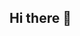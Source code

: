## Hi there 👋


<!-- 
----
[<img src="https://github-profile-trophy.vercel.app/?username=harishrsekar&row=2&column=3" />](https://github.com/ryo-ma/github-profile-trophy)
[<img src="https://github-readme-stats.vercel.app/api?username=harishrsekar&theme=algolia&count_private=true&include_all_commits=true&show_icons=true" />](https://github.com/anuraghazra/github-readme-stats)
[![GitHub Streak](https://github-readme-streak-stats.herokuapp.com/?user=harishrsekar&theme=dark)](https://github.com/DenverCoder1/github-readme-streak-stats)
[![Harish's Top Langs](https://github-readme-stats.vercel.app/api/top-langs/?username=harishrsekar&theme=algolia&hide=Jupyter&layout=compact&show_icons=true)](https://github.com/anuraghazra/github-readme-stats)
 -->
<!--
**harishrsekar/harishrsekar** is a ✨ _special_ ✨ repository because its `README.md` (this file) appears on your GitHub profile.

Here are some ideas to get you started:

- 🔭 I’m currently working on ...
- 🌱 I’m currently learning ...
- 👯 I’m looking to collaborate on ...
- 🤔 I’m looking for help with ...
- 💬 Ask me about ...
- 📫 How to reach me: ...
- 😄 Pronouns: ...
- ⚡ Fun fact: ...
-->
